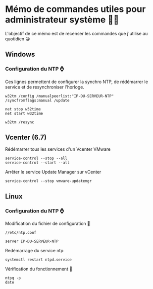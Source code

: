 # Mémo de commandes utiles pour administrateur système :technologist:

L'objectif de ce mémo est de recenser les commandes que j'utilise au quotidien :grinning:

## Windows

### Configuration du NTP :watch:
Ces lignes permettent de configurer la synchro NTP, de rédémarrer le service et de resynchroniser l'horloge.
```
w32tm /config /manualpeerlist:"IP-DU-SERVEUR-NTP" /syncfromflags:manual /update

net stop w32time
net start w32time

w32tm /resync
```

## Vcenter (6.7)

Rédémarrer tous les services d'un Vcenter VMware
```
service-control --stop --all
service-control --start --all
```
Arrêter le service Update Manager sur vCenter
```
service-control --stop vmware-updatemgr
```

## Linux

### Configuration du NTP :watch:

Modification du fichier de configuration :memo:
```
//etc/ntp.conf

server IP-DU-SERVEUR-NTP

```
Redémarrage du service ntp
```
systemctl restart ntpd.service
```
Vérification du fonctionnement :memo:
```
ntpq -p
date
```
